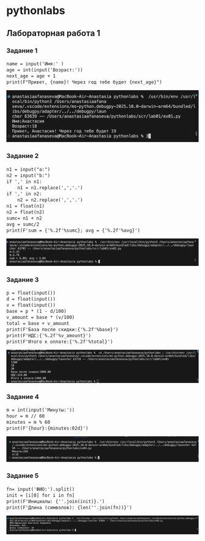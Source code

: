 # pythonlabs

## Лабораторная работа 1

### Задание 1

```
name = input('Имя:' )
age = int(input('Возраст:'))
next_age = age + 1
print(F"Привет, {name}! Через год тебе будет {next_age}")
```

![im01.png](/images/lab01/im01.png)

### Задание 2

```
n1 = input("a:")
n2 = input("b:")
if ',' in n1:
    n1 = n1.replace(',','.')
if ',' in n2:
    n2 = n2.replace(',','.')
n1 = float(n1)
n2 = float(n2)
sumc= n1 + n2
avg = sumc/2
print(F'sum = {'%.2f'%sumc}; avg = {'%.2f'%avg}')
```
![im02.png](/images/lab01/im02.png)

### Задание 3

```
p = float(input())
d = float(input())
v = float(input())
base = p * (1 - d/100)
v_amount = base * (v/100)
total = base + v_amount
print(F'База после скидки:{'%.2f'%base}')
print(F'НДС:{'%.2f'%v_amount}')
print(F'Итого к оплате:{'%.2f'%total}')
```

![im03.png](/images/lab01/im03.png)

### Задание 4

```
m = int(input('Минуты:'))
hour = m // 60
minutes = m % 60
print(F'{hour}:{minutes:02d}')
```

![im04.png](/images/lab01/im04.png)

### Задание 5

```
fn= input('ФИО:').split()
init = [i[0] for i in fn]
print(F'Инициалы: {''.join(init)}.')
print(F'Длина (символов): {len(''.join(fn))}')
```

![im05.png](/images/lab01/im05.png)

